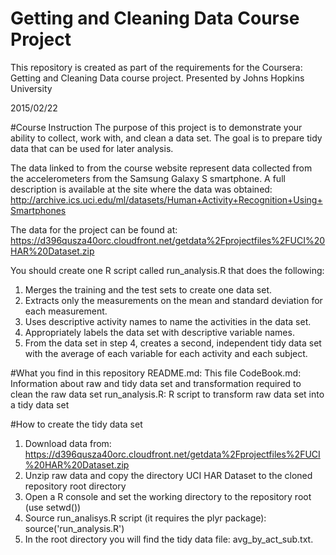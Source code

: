 # Getting and Cleaning Data Course Project
This repository is created as part of the requirements for the Coursera: Getting and Cleaning Data course project. Presented by Johns Hopkins University

2015/02/22

#Course Instruction
The purpose of this project is to demonstrate your ability to collect, work with, and clean a data set. 
The goal is to prepare tidy data that can be used for later analysis. 

The data linked to from the course website represent data collected from the accelerometers from the Samsung Galaxy S smartphone. A full description is available at the site where the data was obtained: 
http://archive.ics.uci.edu/ml/datasets/Human+Activity+Recognition+Using+Smartphones 

The data for the project can be found at: 
https://d396qusza40orc.cloudfront.net/getdata%2Fprojectfiles%2FUCI%20HAR%20Dataset.zip 

You should create one R script called run_analysis.R that does the following:

1. Merges the training and the test sets to create one data set.
2. Extracts only the measurements on the mean and standard deviation for each measurement. 
3. Uses descriptive activity names to name the activities in the data set.
4. Appropriately labels the data set with descriptive variable names. 
5. From the data set in step 4, creates a second, independent tidy data set with the average of each variable for each activity and each subject.

#What you find in this repository
README.md: This file
CodeBook.md: Information about raw and tidy data set and transformation required to clean the raw data set
run_analysis.R: R script to transform raw data set into a tidy data set

#How to create the tidy data set
1. Download data from: https://d396qusza40orc.cloudfront.net/getdata%2Fprojectfiles%2FUCI%20HAR%20Dataset.zip  
2. Unzip raw data and copy the directory UCI HAR Dataset to the cloned repository root directory
3. Open a R console and set the working directory to the repository root (use setwd())
4. Source run_analisys.R script (it requires the plyr package): source('run_analysis.R')
5. In the root directory you will find the tidy data file: avg_by_act_sub.txt.
